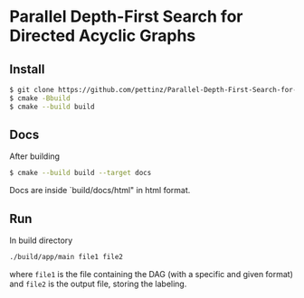 # Parallel Depth-First Search for Directed Acyclic Graphs

## Install

```bash
$ git clone https://github.com/pettinz/Parallel-Depth-First-Search-for-DAG.git && cd Parallel-Depth-First-Search-for-DAG
$ cmake -Bbuild
$ cmake --build build
```

## Docs

After building

```bash
$ cmake --build build --target docs
```

Docs are inside `build/docs/html" in html format.

## Run

In build directory

```bash
./build/app/main file1 file2
```

where `file1` is the file containing the DAG (with a specific and given format) and `file2` is the output file, storing the labeling.
